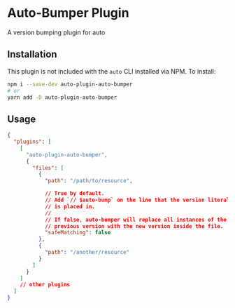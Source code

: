 # Auto-Bumper Plugin

A version bumping plugin for auto

## Installation

This plugin is not included with the `auto` CLI installed via NPM. To install:

```bash
npm i --save-dev auto-plugin-auto-bumper
# or
yarn add -D auto-plugin-auto-bumper
```

## Usage

```json
{
  "plugins": [
    [
      "auto-plugin-auto-bumper",
      {
        "files": [
          {
            "path": "/path/to/resource",

            // True by default.
            // Add `// $auto-bump` on the line that the version literal
            // is placed in.
            //
            // If false, auto-bumper will replace all instances of the
            // previous version with the new version inside the file.
            "safeMatching": false
          },
          {
            "path": "/another/resource"
          }
        ]
      }
    ]
    // other plugins
  ]
}
```
